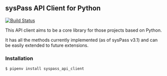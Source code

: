 ## sysPass API Client for Python

[![Build Status](https://travis-ci.org/sysPass/syspass-api-client-python.svg?branch=master)](https://travis-ci.org/sysPass/syspass-api-client-python)

This API client aims to be a core library for those projects based on Python.

It has all the methods currently implemented (as of sysPass v3.1) and can be easily extended to future extensions.

### Installation

```$ pipenv install syspass_api_client```